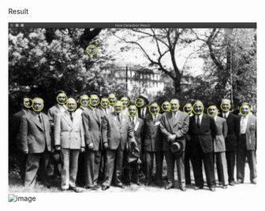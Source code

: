 Result

![image](https://github.com/BigTsung/CV/blob/master/result/FaceDetection_source_wikimedia_commons_0.png)
![image](https://github.com/BigTsung/CV/blob/master/result/FaceDetection_source_wikimedia_commons_1.png)

